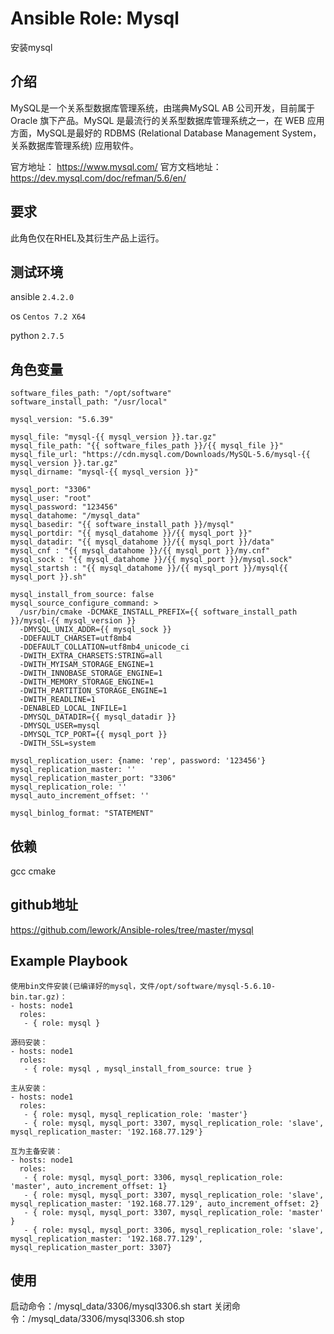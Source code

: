 # Ansible Role: Mysql

安装mysql

## 介绍
MySQL是一个关系型数据库管理系统，由瑞典MySQL AB 公司开发，目前属于 Oracle 旗下产品。MySQL 是最流行的关系型数据库管理系统之一，在 WEB 应用方面，MySQL是最好的 RDBMS (Relational Database Management System，关系数据库管理系统) 应用软件。


官方地址： https://www.mysql.com/
官方文档地址：https://dev.mysql.com/doc/refman/5.6/en/

## 要求

此角色仅在RHEL及其衍生产品上运行。

## 测试环境

ansible `2.4.2.0`

os `Centos 7.2 X64`

python `2.7.5`

## 角色变量
    software_files_path: "/opt/software"
    software_install_path: "/usr/local"

    mysql_version: "5.6.39"

    mysql_file: "mysql-{{ mysql_version }}.tar.gz"
    mysql_file_path: "{{ software_files_path }}/{{ mysql_file }}"
    mysql_file_url: "https://cdn.mysql.com/Downloads/MySQL-5.6/mysql-{{ mysql_version }}.tar.gz"
    mysql_dirname: "mysql-{{ mysql_version }}"

    mysql_port: "3306"
    mysql_user: "root"
    mysql_password: "123456"
    mysql_datahome: "/mysql_data"
    mysql_basedir: "{{ software_install_path }}/mysql"
    mysql_portdir: "{{ mysql_datahome }}/{{ mysql_port }}"
    mysql_datadir: "{{ mysql_datahome }}/{{ mysql_port }}/data"
    mysql_cnf : "{{ mysql_datahome }}/{{ mysql_port }}/my.cnf"
    mysql_sock : "{{ mysql_datahome }}/{{ mysql_port }}/mysql.sock"
    mysql_startsh : "{{ mysql_datahome }}/{{ mysql_port }}/mysql{{ mysql_port }}.sh"

    mysql_install_from_source: false
    mysql_source_configure_command: >
      /usr/bin/cmake -DCMAKE_INSTALL_PREFIX={{ software_install_path }}/mysql-{{ mysql_version }}
      -DMYSQL_UNIX_ADDR={{ mysql_sock }}
      -DDEFAULT_CHARSET=utf8mb4
      -DDEFAULT_COLLATION=utf8mb4_unicode_ci
      -DWITH_EXTRA_CHARSETS:STRING=all
      -DWITH_MYISAM_STORAGE_ENGINE=1
      -DWITH_INNOBASE_STORAGE_ENGINE=1
      -DWITH_MEMORY_STORAGE_ENGINE=1
      -DWITH_PARTITION_STORAGE_ENGINE=1
      -DWITH_READLINE=1
      -DENABLED_LOCAL_INFILE=1
      -DMYSQL_DATADIR={{ mysql_datadir }}
      -DMYSQL_USER=mysql
      -DMYSQL_TCP_PORT={{ mysql_port }}
      -DWITH_SSL=system
            
    mysql_replication_user: {name: 'rep', password: '123456'}
    mysql_replication_master: ''
    mysql_replication_master_port: "3306"
    mysql_replication_role: ''
    mysql_auto_increment_offset: ''

    mysql_binlog_format: "STATEMENT"
    

## 依赖

gcc cmake

## github地址
https://github.com/lework/Ansible-roles/tree/master/mysql

## Example Playbook

    使用bin文件安装(已编译好的mysql，文件/opt/software/mysql-5.6.10-bin.tar.gz)：
    - hosts: node1
      roles:
       - { role: mysql }

    源码安装：
    - hosts: node1
      roles:
       - { role: mysql , mysql_install_from_source: true }

    主从安装：
    - hosts: node1
      roles:
       - { role: mysql, mysql_replication_role: 'master'}
       - { role: mysql, mysql_port: 3307, mysql_replication_role: 'slave', mysql_replication_master: '192.168.77.129'}
    
    互为主备安装：
    - hosts: node1
      roles:
       - { role: mysql, mysql_port: 3306, mysql_replication_role: 'master', auto_increment_offset: 1}
       - { role: mysql, mysql_port: 3307, mysql_replication_role: 'slave', mysql_replication_master: '192.168.77.129', auto_increment_offset: 2}
       - { role: mysql, mysql_port: 3307, mysql_replication_role: 'master' }
       - { role: mysql, mysql_port: 3306, mysql_replication_role: 'slave', mysql_replication_master: '192.168.77.129', mysql_replication_master_port: 3307}


## 使用

启动命令：/mysql_data/3306/mysql3306.sh start
关闭命令：/mysql_data/3306/mysql3306.sh stop
